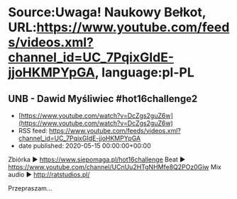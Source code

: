 # Source:Uwaga! Naukowy Bełkot, URL:https://www.youtube.com/feeds/videos.xml?channel_id=UC_7PqixGIdE-jjoHKMPYpGA, language:pl-PL

## UNB - Dawid Myśliwiec #hot16challenge2
 - [https://www.youtube.com/watch?v=DcZgs2guZ6w](https://www.youtube.com/watch?v=DcZgs2guZ6w)
 - RSS feed: https://www.youtube.com/feeds/videos.xml?channel_id=UC_7PqixGIdE-jjoHKMPYpGA
 - date published: 2020-05-15 00:00:00+00:00

Zbiórka ► https://www.siepomaga.pl/hot16challenge
Beat ► https://www.youtube.com/channel/UCnUu2HTgNHMfe8Q2POz0Giw
Mix audio ► http://ratstudios.pl/

Przepraszam...

